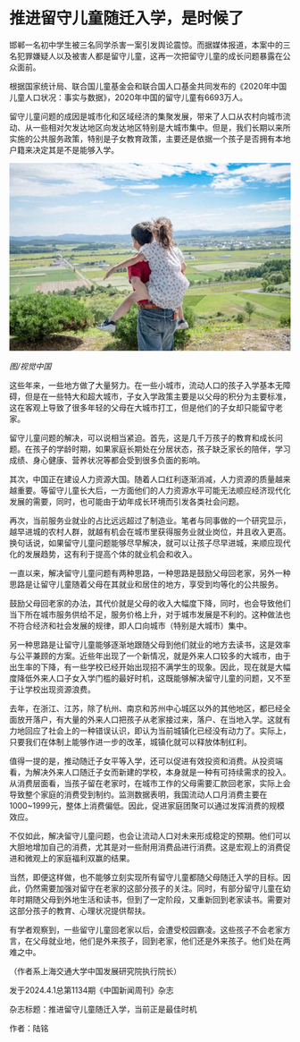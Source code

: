 # 推进留守儿童随迁入学，是时候了

邯郸一名初中学生被三名同学杀害一案引发舆论震惊。而据媒体报道，本案中的三名犯罪嫌疑人以及被害人都是留守儿童，这再一次把留守儿童的成长问题暴露在公众面前。

根据国家统计局、联合国儿童基金会和联合国人口基金共同发布的《2020年中国儿童人口状况：事实与数据》，2020年中国的留守儿童有6693万人。

留守儿童问题的成因是城市化和区域经济的集聚发展，带来了人口从农村向城市流动、从一些相对欠发达地区向发达地区特别是大城市集中。但是，我们长期以来所实施的公共服务政策，特别是子女教育政策，主要还是依据一个孩子是否拥有本地户籍来决定其是不是能够入学。

![a881840e64389ffad2f255a43e295bc1.jpg](https://raw.githubusercontent.com/qqhsx/qqnews_image/main/2024/03/27/推进留守儿童随迁入学，是时候了/a881840e64389ffad2f255a43e295bc1.jpg)

_图/视觉中国_

这些年来，一些地方做了大量努力。在一些小城市，流动人口的孩子入学基本无障碍，但是在一些特大和超大城市，子女入学政策主要是以父母的积分为主要标准，这在客观上导致了很多年轻的父母在大城市打工，但是他们的子女却只能留守老家。

留守儿童问题的解决，可以说相当紧迫。首先，这是几千万孩子的教育和成长问题。在孩子的学龄时期，如果家庭长期处在分居状态，孩子缺乏家长的陪伴，学习成绩、身心健康、营养状况等都会受到很多负面的影响。

其次，中国正在建设人力资源大国。随着人口红利逐渐消减，人力资源的质量越来越重要。等留守儿童长大后，一方面他们的人力资源水平可能无法顺应经济现代化发展的需要，同时，也可能由于幼年成长环境而引发各类社会问题。

再次，当前服务业就业的占比远远超过了制造业。笔者与同事做的一个研究显示，越早进城的农村人群，就越有机会在城市里获得服务业就业岗位，并且收入更高。换句话说，如果留守儿童问题能够尽早解决，就可以让孩子尽早进城，来顺应现代化的发展趋势，这有利于提高个体的就业机会和收入。

一直以来，解决留守儿童问题有两种思路，一种思路是鼓励父母回老家，另外一种思路是让留守儿童随着父母在其就业和居住的地方，享受到均等化的公共服务。

鼓励父母回老家的办法，其代价就是父母的收入大幅度下降，同时，也会导致他们当下所在城市服务供给不足，服务价格上升，对于城市发展是不利的。这种做法也不符合经济和社会发展的规律，即人口向城市（特别是大城市）集中。

另一种思路是让留守儿童能够逐渐地跟随父母到他们就业的地方去读书，这是效率与公平兼顾的方案。近些年出现了一个新情况，就是外来人口较多的大城市，由于出生率的下降，有一些学校已经开始出现招不满学生的现象。因此，现在就是大幅度降低外来人口子女入学门槛的最好时机，这既能够解决留守儿童的问题，又不至于让学校出现资源浪费。

去年，在浙江、江苏，除了杭州、南京和苏州中心城区以外的其他地区，都已经全面放开落户，有大量的外来人口把孩子从老家接过来，落户、在当地入学。这就有力地回应了社会上的一种错误认识，即认为当前城镇化已经没有动力了。实际上，只要我们在体制上能够作进一步的改革，城镇化就可以释放体制红利。

值得一提的是，推动随迁子女平等入学，还可以促进有效投资和消费。从投资端看，为解决外来人口随迁子女而新建的学校，本身就是一种有可持续需求的投入。从消费层面看，当孩子留在老家时，在城市工作的父母需要汇款回老家，实际上会导致整个家庭的消费受到制约。监测数据表明，我国流动人口月消费主要在1000~1999元，整体上消费偏低。因此，促进家庭团聚可以通过发挥消费的规模效应。

不仅如此，解决留守儿童问题，也会让流动人口对未来形成稳定的预期。他们可以大胆地增加自己的消费，尤其是对一些耐用消费品进行消费。这是宏观上的消费促进和微观上的家庭福利双赢的结果。

当然，即便这样做，也不能够立刻实现所有留守儿童都随父母随迁入学的目标。因此，仍然需要加强对留守在老家的这部分孩子的关注。同时，有部分留守儿童在幼年时期随父母到外地生活和读书，但到了一定阶段，又重新回到老家读书。需要对这部分孩子的教育、心理状况提供帮扶。

有学者观察到，一些留守儿童回老家以后，会遭受校园霸凌。这些孩子不会老家方言，在父母就业地，他们是外来孩子，回到老家，他们还是外来孩子。他们处在两难之中。

（作者系上海交通大学中国发展研究院执行院长）

发于2024.4.1总第1134期《中国新闻周刊》杂志

杂志标题：推进留守儿童随迁入学，当前正是最佳时机

作者：陆铭

